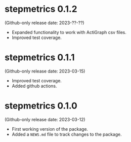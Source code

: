 # stepmetrics 0.1.2

(Github-only release date: 2023-??-??)
-   Expanded functionality to work with ActiGraph csv files.
-   Improved test coverage.

# stepmetrics 0.1.1

(Github-only release date: 2023-03-15)
-   Improved test coverage.
-   Added github actions.

# stepmetrics 0.1.0 

(Github-only release date: 2023-03-12)
-   First working version of the package.
-   Added a `NEWS.md` file to track changes to the package.
